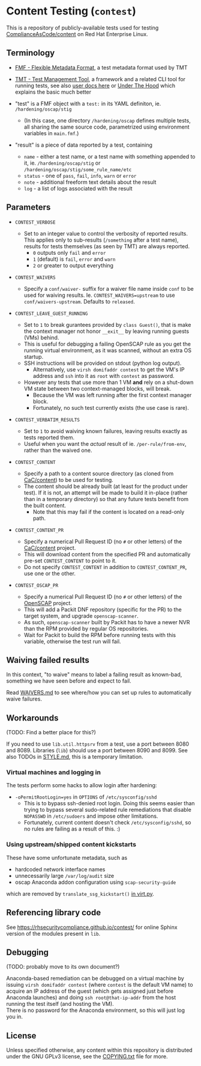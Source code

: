 # Content Testing (`contest`)

This is a repository of publicly-available tests used for testing
[ComplianceAsCode/content](https://github.com/ComplianceAsCode/content/)
on Red Hat Enterprise Linux.

## Terminology

- [FMF - Flexible Metadata Format](https://github.com/teemtee/fmf/), a test
  metadata format used by TMT
- [TMT - Test Management Tool](https://github.com/teemtee/tmt/), a framework
  and a related CLI tool for running tests, see also
  [user docs here](https://tmt.readthedocs.io/en/stable/) or
  [Under The Hood](https://tmt.readthedocs.io/en/stable/guide.html#under-the-hood)
  which explains the basic much better

- "test" is a FMF object with a `test:` in its YAML definiton, ie.
  `/hardening/oscap/stig`
  - (In this case, one directory `/hardening/oscap` defines multiple tests,
    all sharing the same source code, parametrized using environment variables
    in `main.fmf`.)

- "result" is a piece of data reported by a test, containing
  - `name` - either a test name, or a test name with something appended to it,
    ie. `/hardening/oscap/stig` or `/hardening/oscap/stig/some_rule_name/etc`
  - `status` - one of `pass`, `fail`, `info`, `warn` or `error`
  - `note` - additional freeform text details about the result
  - `log` - a list of logs associated with the result

## Parameters

- `CONTEST_VERBOSE`
  - Set to an integer value to control the verbosity of reported results.
    This applies only to sub-results (`/something` after a test name), results
    for tests themselves (as seen by TMT) are always reported.
    - `0` outputs only `fail` and `error`
    - `1` (default) is `fail`, `error` and `warn`
    - `2` or greater to output everything

- `CONTEST_WAIVERS`
  - Specify a `conf/waiver-` suffix for a waiver file name inside `conf` to be
    used for waiving results. Ie. `CONTEST_WAIVERS=upstream` to use
    `conf/waivers-upstream`. Defaults to `released`.

- `CONTEST_LEAVE_GUEST_RUNNING`
  - Set to `1` to break gurantees provided by `class Guest()`, that is make the
    context manager not honor `__exit__` by leaving running guests (VMs) behind.
  - This is useful for debugging a failing OpenSCAP rule as you get the running
    virtual environment, as it was scanned, without an extra OS startup.
  - SSH instructions will be provided on stdout (python log output).
    - Alternatively, use `virsh domifaddr contest` to get the VM's IP address
      and `ssh` into it as `root` with `contest` as password.
  - However any tests that use more than 1 VM **and** rely on a shut-down VM
    state between two context-managed blocks, will break.
    - Because the VM was left running after the first context manager block.
    - Fortunately, no such test currently exists (the use case is rare).

- `CONTEST_VERBATIM_RESULTS`
  - Set to `1` to avoid waiving known failures, leaving results exactly as
    tests reported them.
  - Useful when you want the *actual* result of ie. `/per-rule/from-env`,
    rather than the waived one.

- `CONTEST_CONTENT`
  - Specify a path to a content source directory (as cloned from
    [CaC/content](https://github.com/ComplianceAsCode/content/)) to be used
    for testing.
  - The content should be already built (at least for the product under test).
    If it is not, an attempt will be made to build it in-place (rather than
    in a temporary directory) so that any future tests benefit from the built
    content.
    - Note that this may fail if the content is located on a read-only path.

- `CONTEST_CONTENT_PR`
  - Specify a numerical Pull Request ID (no `#` or other letters) of the
    [CaC/content](https://github.com/ComplianceAsCode/content/) project.
  - This will download content from the specified PR and automatically pre-set
    `CONTEST_CONTENT` to point to it.
  - Do not specify `CONTEST_CONTENT` in addition to `CONTEST_CONTENT_PR`,
    use one or the other.

- `CONTEST_OSCAP_PR`
  - Specify a numerical Pull Request ID (no `#` or other letters) of the
    [OpenSCAP](https://github.com/OpenSCAP/openscap/) project.
  - This will add a Packit DNF repository (specific for the PR) to the target
    system, and upgrade `openscap-scanner`.
  - As such, `openscap-scanner` built by Packit has to have a newer NVR
    than the RPM provided by regular OS repositories.
  - Wait for Packit to build the RPM before running tests with this variable,
    otherwise the test run will fail.

## Waiving failed results

In this context, "to waive" means to label a failing result as known-bad,
something we have seen before and expect to fail.

Read [WAIVERS.md](WAIVERS.md) to see where/how you can set up rules to
automatically waive failures.

## Workarounds

(TODO: Find a better place for this?)

If you need to use `lib.util.httpsrv` from a test, use a port between
8080 and 8089. Libraries (`lib`) should use a port between 8090 and 8099.
See also TODOs in [STYLE.md](STYLE.md), this is a temporary limitation.

### Virtual machines and logging in

The tests perform some hacks to allow login after hardening:

- `-oPermitRootLogin=yes` in `OPTIONS` of `/etc/sysconfig/sshd`
  - This is to bypass ssh-denied root login. Doing this seems easier than trying
    to bypass several sudo-related rule remediations that disable `NOPASSWD`
    in `/etc/sudoers` and impose other limitations.
  - Fortunately, current content doesn't check `/etc/sysconfig/sshd`, so no
    rules are failing as a result of this. :)

### Using upstream/shipped content kickstarts

These have some unfortunate metadata, such as

- hardcoded network interface names
- unnecessarily large `/var/log/audit` size
- oscap Anaconda addon configuration using `scap-security-guide`

which are removed by `translate_ssg_kickstart()` [in virt.py](lib/virt.py).

## Referencing library code

See https://rhsecuritycompliance.github.io/contest/ for online Sphinx version
of the modules present in `lib`.

## Debugging

(TODO: probably move to its own document?)

Anaconda-based remediation can be debugged on a virtual machine by issuing
`virsh domifaddr contest` (where `contest` is the default VM name) to acquire
an IP address of the guest (which gets assigned just before Anaconda launches)
and doing `ssh root@that-ip-addr` from the host running the test itself (and
hosting the VM).  
There is no password for the Anaconda environment, so this will just log you in.

## License

Unless specified otherwise, any content within this repository is distributed
under the GNU GPLv3 license, see the [COPYING.txt](COPYING.txt) file for more.
